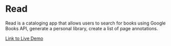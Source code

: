 # Read
Read is a cataloging app that allows users to search for books using Google Books API, generate a personal library, create a list of page annotations.

[Link to Live Demo](https://read-js-app.herokuapp.com/)
